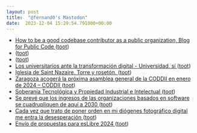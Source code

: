 ```yaml
---
layout: post
title:  "@fernand0's Mastodon"
date:  2023-12-04 15:29:54.791000+00:00
---
```

*  [How to be a good codebase contributor as a public organization, Blog for Public Code ](https://blog.publiccode.net/codebase%20stewardship/2023/11/20/good-public-contributor.htm) ([toot](https://mastodon.social/@fernand0/111522859895283741))
*  [ ](https://mastodon.social/@macosas) ([toot](https://mastodon.social/@fernand0/111522575833952722))
*  [ ](https://mastodon.social/users/fernand0/statuses/111522195309881147/activity) ([toot](https://mastodon.social/users/fernand0/statuses/111522195309881147/activity))
*  [Los universitarios ante la transformación digital - Universidad, sí  ](https://www.universidadsi.es/los-universitarios-ante-la-transformacion-digital/) ([toot](https://mastodon.social/@fernand0/111522092535330363))
*  [Iglesia de Saint Nazaire. Torre y rosetón. ](https://www.flickr.com/photos/fernand0/53339348606) ([toot](https://mastodon.social/@fernand0/111521887773235277))
*  [Zaragoza acogerá la próxima asamblea general de la CODDII en enero de 2024 – CODDII ](https://coddii.org/zaragoza-acogera-la-proxima-asamblea-general-de-la-coddii-en-enero-de-202) ([toot](https://mastodon.social/@fernand0/111521812843179239))
*  [Soberanía Tecnológica y Propiedad Industrial e Intelectual ](https://cotec.es/proyecto/soberania-tecnologica-y-propiedad-industrial-e/9a014c0e-f289-b3f1-8208-628057772bb) ([toot](https://mastodon.social/@fernand0/111521750078900346))
*  [Se prevé que los ingresos de las organizaciones basados en software se cuadrupliquen de aquí a 2030 ](https://www.capgemini.com/es-es/noticias/notas-de-prensa/organizations-software-based-revenues-are-expected-to-quadruple-by-2030) ([toot](https://mastodon.social/@fernand0/111521512696981517))
*  [Cada vez que trato de poner orden en mi diógenes fotográfico digital me entra la desesperación ](https://mastodon.social/@fernand0/111521500599066387) ([toot](https://mastodon.social/@fernand0/111521500599066387))
*  [Envío de propuestas para esLibre 2024 ](https://eslib.re/2024/propuestas) ([toot](https://mastodon.social/@fernand0/111519823626108036))
